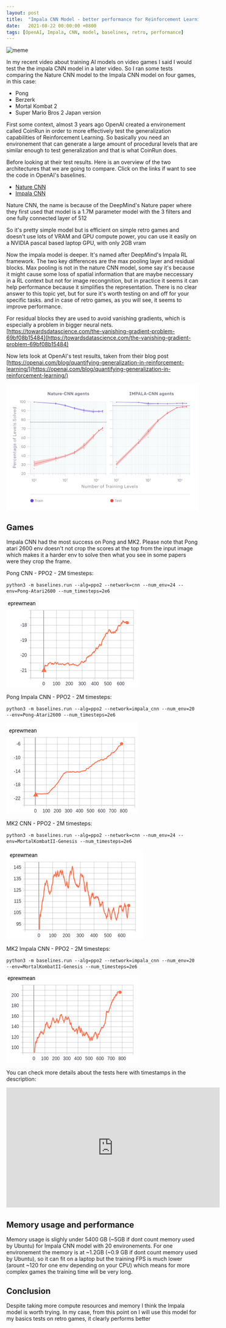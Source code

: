```yaml
---
layout: post
title:  "Impala CNN Model - better performance for Reinforcement Learning"
date:   2021-08-22 00:00:00 +0800
tags: [OpenAI, Impala, CNN, model, baselines, retro, performance]
---
```



![meme](https://i.imgflip.com/5kqnax.jpg)

In my recent video about training AI models on video games I said I would test the the impala CNN model in a later video.
So I ran some tests comparing the Nature CNN model to the Impala CNN model on four games, in this case:
*   Pong
*   Berzerk
*   Mortal Kombat 2
*   Super Mario Bros 2 Japan version

First some context, almost 3 years ago OpenAI created a environement called CoinRun in order to more effectively test
the generalization capabilities of Reinforcement Learning. So basically you need an environement that can generate a large amount of procedural levels that are similar enough to test generalization and that is what CoinRun does.

Before looking at their test results. Here is an overview of the two architectures that we are going to compare. Click on the links if want to see the code in OpenAI's baselines.
*   [Nature CNN](https://github.com/openai/baselines/blob/master/baselines/common/models.py#L15)
*   [Impala CNN](https://github.com/openai/baselines/blob/master/baselines/common/models.py#L28)


Nature CNN, the name is because of the DeepMind's Nature paper where they first used that model
is a 1.7M parameter model with the 3 filters and one fully connected layer of 512

So it's pretty simple model but is efficient on simple retro games and doesn't use lots of VRAM and GPU compute power, you can use it easily on a NVIDIA pascal based laptop GPU, with only 2GB vram

Now the impala model is deeper. It's named after DeepMind's Impala RL framework.
The two key differences are the max pooling layer and residual blocks.
Max pooling is not in the nature CNN model, some say it's because  it might cause some loss of spatial information that are maybe neccessary in a RL context but not for image recongnition, but in practice it seems it can help performance because it simplifies the representation.
There is no clear answer to this topic yet, but for sure it's worth testing on and off for your specific tasks.
and in case of retro games, as you will see, it seems to improve performance.

For residual blocks they are used to avoid vanishing gradients, which is especially a problem in bigger neural nets.
[https://towardsdatascience.com/the-vanishing-gradient-problem-69bf08b15484](https://towardsdatascience.com/the-vanishing-gradient-problem-69bf08b15484)

Now lets look at OpenAI's test results, taken from their blog post
[https://openai.com/blog/quantifying-generalization-in-reinforcement-learning/](https://openai.com/blog/quantifying-generalization-in-reinforcement-learning/)

![impala_vs_nature_cnn.png](/assets/models/impala_vs_nature_cnn.png)

## Games
Impala CNN had the most success on Pong and MK2.
Please note that Pong atari 2600 env doesn't not crop the scores at the top from the input image which makes it a harder env to solve then
what you see in some papers were they crop the frame.


Pong CNN - PPO2 - 2M timesteps:
```
python3 -m baselines.run --alg=ppo2 --network=cnn --num_env=24 --env=Pong-Atari2600 --num_timesteps=2e6
```

![pong_cnn.png](/assets/models/pong_cnn.png)

Pong Impala CNN - PPO2 - 2M timesteps:
```
python3 -m baselines.run --alg=ppo2 --network=impala_cnn --num_env=20 --env=Pong-Atari2600 --num_timesteps=2e6
```

![pong-icnn.png](/assets/models/pong-icnn.png)

MK2 CNN - PPO2 - 2M timesteps:
```
python3 -m baselines.run --alg=ppo2 --network=cnn --num_env=24 --env=MortalKombatII-Genesis --num_timesteps=2e6
```

![mk2-cnn.png](/assets/models/mk2-cnn.png)

MK2 Impala CNN - PPO2 - 2M timesteps:
```
python3 -m baselines.run --alg=ppo2 --network=impala_cnn --num_env=20 --env=MortalKombatII-Genesis --num_timesteps=2e6
```

![mk2-icnn.png](/assets/models/mk2-icnn.png)

You can check more details about the tests here with timestamps in the description:
<iframe width="560" height="315" src="https://www.youtube.com/embed/CKU--GT5IUQ" title="YouTube video player" frameborder="0" allow="accelerometer; autoplay; clipboard-write; encrypted-media; gyroscope; picture-in-picture" allowfullscreen></iframe>

## Memory usage and performance
Memory usage is slighly under 5400 GB (~5GB if dont count memory used by Ubuntu) for Impala CNN model with 20 environements.
For one environement the memory is at ~1.2GB (~0.9 GB if dont count memory used by Ubuntu), so it can fit on a laptop but the training FPS is much lower (arount ~120 for one env depending on your CPU) which means for more complex games the training time will be very long.

## Conclusion
Despite taking more compute resources and memory I think the Impala model is worth trying. In my case, from this point on I will
use this model for my basics tests on retro games, it clearly performs better



